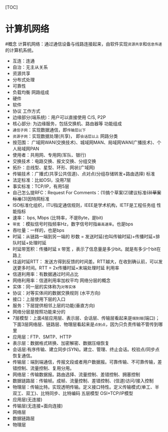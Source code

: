 [TOC]
<h1> 计算机网络 </h1>

#概念
计算机网络：通过通信设备与线路连接起来，由软件实现`资源共享`和`信息传递`的计算机系统。
+ 互连：连通
+ 自治：无主从关系
+ 资源共享
+ 分布式处理
+ 可靠性
+ 负载均衡
网路组成
+ 硬件
+ 软件
+ 协议
工作方式
+ 边缘部分(端系统)：用户可以直接使用 C/S, P2P
+ 核心部分: 为边缘服务，包括交换机、路由器等
功能组成
+ `通信子网`：实现数据通信，即`传输层以下`
+ `资源子网`：实现数据处理(共享)， 即`会话层以上`
网路分类
+ 按范围： 广域网WAN(交换技术)、城域网MAN、局域网WAN(广播技术)、个人局域网PAN
+ 使用者：共用网、专用网(军队、银行)
+ 交换技术：电路交换、报文交换、分组交换
+ 拓扑：总线型、星型、环形、网状(广域网)
+ 传输技术：广播式(共享公共信道)、点对点(分组存储转发+路由选择)
标准
+ 法定标准：比如OSI，没用7层
+ 事实标准：TCP/IP，有用5层
+ 自己怎么提RFC：Request For Comments：(1)搞个草案(2)建议标准~~(3)草案标准~~(3)因特网标准
+ ISO标准化组织，ITU指定通信规则，IEEE是学术机构，IETF是工程任务组
性能指标
+ 速率： bps, Mbps (比特率，不是Byte，是bit)
+ `带宽` ：模拟信号时指频率Hz，数字信号时指`最高速率`。也是bps
+ 吞吐量：一样的，也是bps
+ 时延：从链路一端到另一端的 秒数 = 发送时延(也叫传输时延)+传播时延+排队时延+处理时延
+ 时延带宽积：传播时延 x 带宽  ，表示了信息量是多少bit。就是有多少个bit在路上
+ 往返时延RTT： 发送方得到反馈的时间差。RTT越大，在收到确认前，可以发送更多时间。RTT = 2x传播时延+末端处理时延
利用率
+ 信道利用率：有数据通过时间占比
+ 网络利用率：信道利用率加权平均
网络分层的概念
+ 实体：同一层的实体称为`对等实体`
+ 协议：对等实体间的数据交换规则 (水平方向)
+ 接口：上层使用下层的入口
+ 服务：下层提供相邻上层的功能(垂直方向)
+ 网络分层是按照功能来分的
+ 7层模型：上面4层应用层、表示层、会话层、传输层看起来是`端到端`(端口)；下面3层网络层、链路层、物理层看起来是`点到点`，因为只负责传输不管传到哪里
+ 应用层：FTP、SMTP、HTTP
+ 表示层：数据格式转换、加密解密、数据压缩恢复
+ 会话层:有序传输、建立同步(SYN)。建立、管理、终止会话。校验点/同步点恢复通信。
+ 传输层：端到端通信，传报文段或者用户数据报。可靠传输、不可靠传输，差错控制、流量控制、复用分用。
+ 网络层：传输数据报。路由选择、流量控制、差错控制、拥塞控制
+ 数据链路层：传输帧。成帧、流量控制、差错控制、(信道)访问/接入控制
+ 物理层：传输比特。实现透明传输。定义接口特性。定义传输模式(单工、半双工、双工)、比特同步、比特编码
五层模型 OSI+TCP/IP模型
+ 应用层(无连接)
+ 传输层(无连接+面向连接)
+ 网络层
+ 数据链路层
+ 物理层










